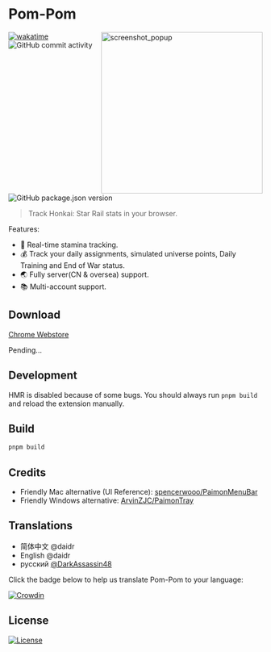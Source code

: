 # Pom-Pom

<img align="right" src="./screenshots/popup.png" width="320px" height="auto" alt="screenshot_popup" />

[![wakatime](https://wakatime.com/badge/github/daidr/pompom-webext.svg)](https://wakatime.com/badge/github/daidr/pompom-webext)
![GitHub commit activity](https://img.shields.io/github/commit-activity/y/daidr/pompom-webext?label=commits)

![GitHub package.json version](https://img.shields.io/github/package-json/v/daidr/pompom-webext)
<!-- [![Mozilla Add-on](https://img.shields.io/amo/users/pompom?label=firefox&color=green)](https://addons.mozilla.org/zh-CN/firefox/addon/pompom/) -->
<!-- [![Chrome Web Store](https://img.shields.io/chrome-web-store/users/ecafadojbjpamdlbhdgmfhihdojeekdd?label=chrome&color=green)](https://chrome.google.com/webstore/detail/pompom/ecafadojbjpamdlbhdgmfhihdojeekdd)
[![Microsoft Edge Addons](https://img.shields.io/badge/dynamic/json?label=edge&query=%24.activeInstallCount&url=https%3A%2F%2Fmicrosoftedge.microsoft.com%2Faddons%2Fgetproductdetailsbycrxid%2Famlfaonbmcninlpijbjkblmfgcanjdih&color=green)](https://microsoftedge.microsoft.com/addons/detail/pompom/amlfaonbmcninlpijbjkblmfgcanjdih) -->

> Track Honkai: Star Rail stats in your browser.

Features:

* 🌙 Real-time stamina tracking.
* 💰 Track your daily assignments, simulated universe points, Daily Training and End of War status.
* 🌏 Fully server(CN & oversea) support.
* 📚 Multi-account support.

## Download

<!-- [Firefox Addons](https://addons.mozilla.org/zh-CN/firefox/addon/pompom/) -->

[Chrome Webstore](https://chromewebstore.google.com/detail/akaohghdgcakognnomndghdbcinjdjhb)

<!-- [Edge Addons](https://microsoftedge.microsoft.com/addons/detail/amlfaonbmcninlpijbjkblmfgcanjdih) -->

Pending...

## Development

HMR is disabled because of some bugs. You should always run `pnpm build` and reload the extension manually.

## Build

```bash
pnpm build
```

## Credits

* Friendly Mac alternative (UI Reference): [spencerwooo/PaimonMenuBar](https://github.com/spencerwooo/PaimonMenuBar)
* Friendly Windows alternative: [ArvinZJC/PaimonTray](https://github.com/ArvinZJC/PaimonTray)

## Translations

* 简体中文 @daidr
* English @daidr
* русский [@DarkAssassin48](https://crowdin.com/profile/darkassassin)

Click the badge below to help us translate Pom-Pom to your language:

[![Crowdin](https://badges.crowdin.net/pompom-webext/localized.svg)](https://crowdin.com/project/pompom-webext)

## License

[![License](https://img.shields.io/badge/license-MIT-blue.svg)](LICENSE)
